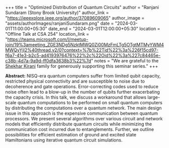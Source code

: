 +++
title = "Optimized Distribution of Quantum Circuits"
author = "Ranjani Sundaram (Stony Brook University)"
author_link = "https://ieeexplore.ieee.org/author/37089609065"
author_image = "assets/authorImages/ranjaniSundaram.png"
date = "2024-03-01T11:00:00+05:30"
date_end = "2024-03-01T12:00:00+05:30"
location = "Offline Talk at CSA 254"
location_link = "https://teams.microsoft.com/l/meetup-join/19%3ameeting_ZGE3NDg5NzktMWQ0Zi00MzFmLTg5OTgtMTMyYWM4MWQyYjI2%40thread.v2/0?context=%7b%22Tid%22%3a%226f15cd97-f6a7-41e3-b2c5-ad4193976476%22%2c%22Oid%22%3a%227c84465e-c38b-4d7a-9a9d-ff0dfa3638b3%22%7d"
notes = "We are grateful to the <a href = "https://www.accel.com/people/shekhar-kirani" target= "_blank">Shekhar
Kirani</a> family for generously supporting this seminar series."
+++

<b>Abstract:</b>
NISQ-era quantum computers suffer from limited qubit capacity, restricted physical connectivity and are susceptible 
to noise due to decoherence and gate operations.  Error-correcting codes used to reduce noise often lead to a blow-up 
in the number of qubits further exacerbating the capacity crisis. In this talk, we discuss a workaround that allows 
large-scale quantum computations to be performed on small quantum computers by distributing the computations over a 
quantum network. The main design issue in this approach is the expensive communication between quantum processors. We 
present several algorithms over various circuit and network models that efficiently distribute quantum circuits while 
minimizing the communication cost incurred due to entanglements. Further, we outline possibilities for efficient 
estimation of ground and excited state Hamiltonians using iterative quantum circuit simulations.